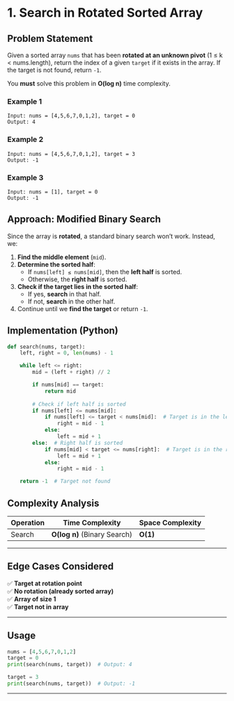 # 1. Search in Rotated Sorted Array

## **Problem Statement**
Given a sorted array `nums` that has been **rotated at an unknown pivot** (1 ≤ k < nums.length), return the index of a given `target` if it exists in the array. If the target is not found, return `-1`.

You **must** solve this problem in **O(log n)** time complexity.

### **Example 1**
```
Input: nums = [4,5,6,7,0,1,2], target = 0
Output: 4
```

### **Example 2**
```
Input: nums = [4,5,6,7,0,1,2], target = 3
Output: -1
```

### **Example 3**
```
Input: nums = [1], target = 0
Output: -1
```
## **Approach: Modified Binary Search**
Since the array is **rotated**, a standard binary search won’t work. Instead, we:
1. **Find the middle element** (`mid`).
2. **Determine the sorted half**:
   - If `nums[left] ≤ nums[mid]`, then the **left half** is sorted.
   - Otherwise, the **right half** is sorted.
3. **Check if the target lies in the sorted half**:
   - If yes, **search** in that half.
   - If not, **search** in the other half.
4. Continue until we **find the target** or return `-1`.

## **Implementation (Python)**
```python
def search(nums, target):
    left, right = 0, len(nums) - 1

    while left <= right:
        mid = (left + right) // 2

        if nums[mid] == target:
            return mid
        
        # Check if left half is sorted
        if nums[left] <= nums[mid]:
            if nums[left] <= target < nums[mid]:  # Target is in the left half
                right = mid - 1
            else:
                left = mid + 1
        else:  # Right half is sorted
            if nums[mid] < target <= nums[right]:  # Target is in the right half
                left = mid + 1
            else:
                right = mid - 1

    return -1  # Target not found
```

## **Complexity Analysis**
| Operation | Time Complexity | Space Complexity |
|-----------|---------------|----------------|
| Search | **O(log n)** (Binary Search) | **O(1)** |

---

## **Edge Cases Considered**
✅ **Target at rotation point**  
✅ **No rotation (already sorted array)**  
✅ **Array of size 1**  
✅ **Target not in array**  

---

## **Usage**
```python
nums = [4,5,6,7,0,1,2]
target = 0
print(search(nums, target))  # Output: 4

target = 3
print(search(nums, target))  # Output: -1
```
---
